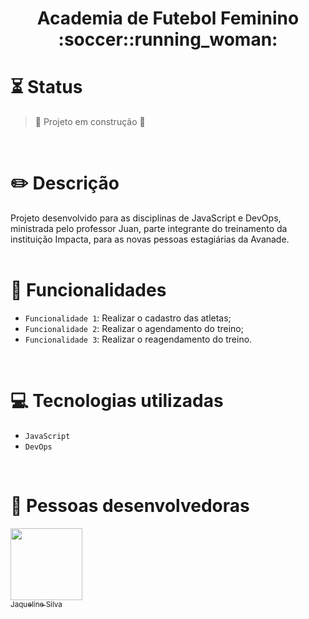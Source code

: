 <h1 align="center"> Academia de Futebol Feminino :soccer::running_woman: </h1>

# :hourglass_flowing_sand: Status
> :construction: Projeto em construção :construction:
<br>

# :pencil2: Descrição
Projeto desenvolvido para as disciplinas de JavaScript e DevOps, ministrada pelo professor Juan, parte integrante do treinamento da instituição Impacta, para as novas pessoas estagiárias da Avanade.
<br>
<br>

# :hammer: Funcionalidades
- `Funcionalidade 1`: Realizar o cadastro das atletas;
- `Funcionalidade 2`: Realizar o agendamento do treino;
- `Funcionalidade 3`: Realizar o reagendamento do treino.
<br>

# :computer: Tecnologias utilizadas
- `JavaScript`
- `DevOps`
<br>

# :handshake: Pessoas desenvolvedoras
[<img src="https://avatars.githubusercontent.com/u/80333540?s=400&u=7089eb65009671c94fcc06ac15a624d83098ebeb&v=4" width=115><br><sub>Jaqueline Silva</sub>](https://github.com/jaquesilva)


